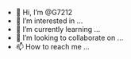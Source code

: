 - 👋 Hi, I’m @G7212
- 👀 I’m interested in ...
- 🌱 I’m currently learning ...
- 💞️ I’m looking to collaborate on ...
- 📫 How to reach me ...

<!---
G7212/G7212 is a ✨ special ✨ repository because its `README.md` (this file) appears on your GitHub profile.
You can click the Preview link to take a look at your changes.
--->


